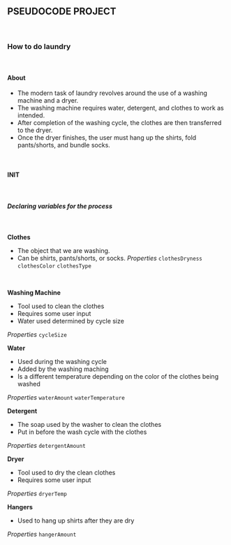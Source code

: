 ## PSEUDOCODE PROJECT
<br>

### How to do laundry
<br>

#### **About**
* The modern task of laundry revolves around the use of a washing machine and a dryer.
* The washing machine requires water, detergent, and clothes to work as intended.
* After completion of the washing cycle, the clothes are then transferred to the dryer.
* Once the dryer finishes, the user must hang up the shirts, fold pants/shorts, and bundle socks.
<br>

#### **INIT**
<br>

##### Declaring variables for the process
<br>

**Clothes**
* The object that we are washing.
* Can be shirts, pants/shorts, or socks.
*Properties*
`clothesDryness`
`clothesColor`
`clothesType`
<br>

**Washing Machine**
* Tool used to clean the clothes
* Requires some user input
* Water used determined by cycle size

*Properties*
`cycleSize`
<br>

**Water**
* Used during the washing cycle
* Added by the washing maching
* Is a different temperature depending on the color of the clothes being washed

*Properties*
`waterAmount`
`waterTemperature`
<br>

**Detergent**
* The soap used by the washer to clean the clothes
* Put in before the wash cycle with the clothes

*Properties*
`detergentAmount`
<br>

**Dryer**
* Tool used to dry the clean clothes
* Requires some user input

*Properties*
`dryerTemp`

**Hangers**
* Used to hang up shirts after they are dry

*Properties*
`hangerAmount`
<br>

